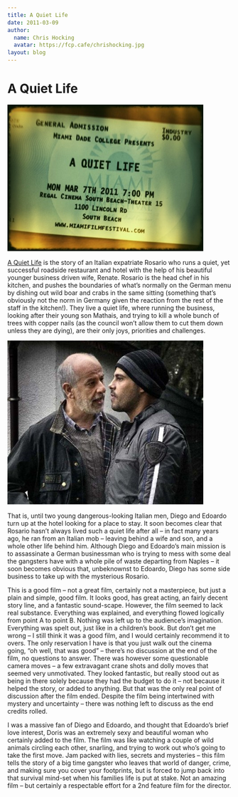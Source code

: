 ```yaml
---
title: A Quiet Life
date: 2011-03-09
author:
  name: Chris Hocking
  avatar: https://fcp.cafe/chrishocking.jpg
layout: blog
---
```

# A Quiet Life

![](/static/blog/2011-03-aquietlife_ticket-441x329.jpg "aquietlife_ticket")

[A Quiet Life](http://www.imdb.com/title/tt1521090/ "IMDB") is the story of an Italian expatriate Rosario who runs a quiet, yet successful roadside restaurant and hotel with the help of his beautiful younger business driven wife, Renate. Rosario is the head chef in his kitchen, and pushes the boundaries of what’s normally on the German menu by dishing out wild boar and crabs in the same sitting (something that’s obviously not the norm in Germany given the reaction from the rest of the staff in the kitchen!). They live a quiet life, where running the business, looking after their young son Mathais, and trying to kill a whole bunch of trees with copper nails (as the council won’t allow them to cut them down unless they are dying), are their only joys, priorities and challenges.

![](/static/blog/2011-03-aquietlife_frame-441x368.jpg "aquietlife_frame")

That is, until two young dangerous-looking Italian men, Diego and Edoardo turn up at the hotel looking for a place to stay. It soon becomes clear that Rosario hasn’t always lived such a quiet life after all – in fact many years ago, he ran from an Italian mob – leaving behind a wife and son, and a whole other life behind him. Although Diego and Edoardo’s main mission is to assassinate a German businessman who is trying to mess with some deal the gangsters have with a whole pile of waste departing from Naples – it soon becomes obvious that, unbeknownst to Edoardo, Diego has some side business to take up with the mysterious Rosario.

This is a good film – not a great film, certainly not a masterpiece, but just a plain and simple, good film. It looks good, has great acting, an fairly decent story line, and a fantastic sound-scape. However, the film seemed to lack real substance. Everything was explained, and everything flowed logically from point A to point B. Nothing was left up to the audience’s imagination. Everything was spelt out, just like in a children’s book. But don’t get me wrong – I still think it was a good film, and I would certainly recommend it to overs. The only reservation I have is that you just walk out the cinema going, “oh well, that was good” – there’s no discussion at the end of the film, no questions to answer. There was however some questionable camera moves – a few extravagant crane shots and dolly moves that seemed very unmotivated. They looked fantastic, but really stood out as being in there solely because they had the budget to do it – not because it helped the story, or added to anything. But that was the only real point of discussion after the film ended. Despite the film being intertwined with mystery and uncertainty – there was nothing left to discuss as the end credits rolled.

I was a massive fan of Diego and Edoardo, and thought that Edoardo’s brief love interest, Doris was an extremely sexy and beautiful woman who certainly added to the film. The film was like watching a couple of wild animals circling each other, snarling, and trying to work out who’s going to take the first move. Jam packed with lies, secrets and mysteries – this film tells the story of a big time gangster who leaves that world of danger, crime, and making sure you cover your footprints, but is forced to jump back into that survival mind-set when his families life is put at stake. Not an amazing film – but certainly a respectable effort for a 2nd feature film for the director.